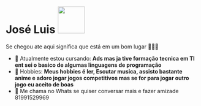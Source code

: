 # José Luis <img src=https://www.icegif.com/wp-content/uploads/2023/09/icegif-400.gif width="70px">

Se chegou ate aqui significa que está em um bom lugar 👨🏻‍💻 

- 🚀 Atualmente estou cursando: <strong> Ads mas ja tive formação tecnica em TI ent sei o basico de algumas linguagens de programação</strong> 
- 💬 Hobbies: <strong>Meus hobbies é ler, Escutar musica, assisto bastante anime e adoro jogar jogos competitivos mas se for para jogar outro jogo eu aceito de boas</strong>
- 📣 Me chama no Whats se quiser conversar mais e fazer amizade 81991529969

